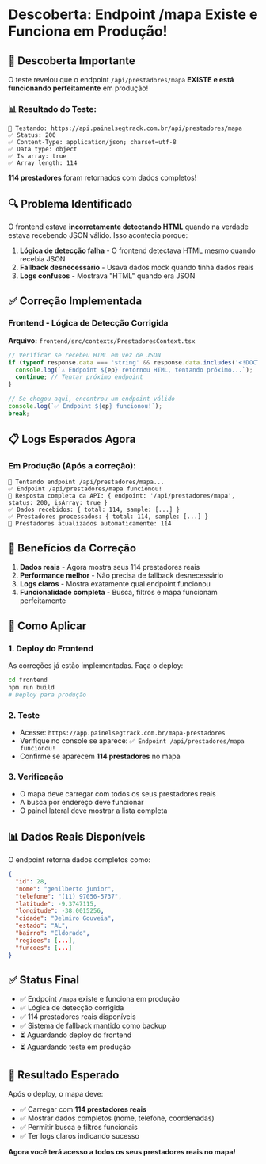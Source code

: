 # Descoberta: Endpoint /mapa Existe e Funciona em Produção!

## 🎉 Descoberta Importante

O teste revelou que o endpoint `/api/prestadores/mapa` **EXISTE e está funcionando perfeitamente** em produção!

### 📊 Resultado do Teste:
```
📡 Testando: https://api.painelsegtrack.com.br/api/prestadores/mapa
✅ Status: 200
✅ Content-Type: application/json; charset=utf-8
✅ Data type: object
✅ Is array: true
✅ Array length: 114
```

**114 prestadores** foram retornados com dados completos!

## 🔍 Problema Identificado

O frontend estava **incorretamente detectando HTML** quando na verdade estava recebendo JSON válido. Isso acontecia porque:

1. **Lógica de detecção falha** - O frontend detectava HTML mesmo quando recebia JSON
2. **Fallback desnecessário** - Usava dados mock quando tinha dados reais
3. **Logs confusos** - Mostrava "HTML" quando era JSON

## ✅ Correção Implementada

### Frontend - Lógica de Detecção Corrigida
**Arquivo:** `frontend/src/contexts/PrestadoresContext.tsx`

```typescript
// Verificar se recebeu HTML em vez de JSON
if (typeof response.data === 'string' && response.data.includes('<!DOCTYPE html>')) {
  console.log(`⚠️ Endpoint ${ep} retornou HTML, tentando próximo...`);
  continue; // Tentar próximo endpoint
}

// Se chegou aqui, encontrou um endpoint válido
console.log(`✅ Endpoint ${ep} funcionou!`);
break;
```

## 📋 Logs Esperados Agora

### Em Produção (Após a correção):
```
📡 Tentando endpoint /api/prestadores/mapa...
✅ Endpoint /api/prestadores/mapa funcionou!
📡 Resposta completa da API: { endpoint: '/api/prestadores/mapa', status: 200, isArray: true }
✅ Dados recebidos: { total: 114, sample: [...] }
✅ Prestadores processados: { total: 114, sample: [...] }
🔄 Prestadores atualizados automaticamente: 114
```

## 🎯 Benefícios da Correção

1. **Dados reais** - Agora mostra seus 114 prestadores reais
2. **Performance melhor** - Não precisa de fallback desnecessário
3. **Logs claros** - Mostra exatamente qual endpoint funcionou
4. **Funcionalidade completa** - Busca, filtros e mapa funcionam perfeitamente

## 🚀 Como Aplicar

### 1. Deploy do Frontend
As correções já estão implementadas. Faça o deploy:

```bash
cd frontend
npm run build
# Deploy para produção
```

### 2. Teste
- Acesse: `https://app.painelsegtrack.com.br/mapa-prestadores`
- Verifique no console se aparece: `✅ Endpoint /api/prestadores/mapa funcionou!`
- Confirme se aparecem **114 prestadores** no mapa

### 3. Verificação
- O mapa deve carregar com todos os seus prestadores reais
- A busca por endereço deve funcionar
- O painel lateral deve mostrar a lista completa

## 📊 Dados Reais Disponíveis

O endpoint retorna dados completos como:
```json
{
  "id": 28,
  "nome": "genilberto junior",
  "telefone": "(11) 97056-5737",
  "latitude": -9.3747115,
  "longitude": -38.0015256,
  "cidade": "Delmiro Gouveia",
  "estado": "AL",
  "bairro": "Eldorado",
  "regioes": [...],
  "funcoes": [...]
}
```

## ✅ Status Final

- ✅ Endpoint `/mapa` existe e funciona em produção
- ✅ Lógica de detecção corrigida
- ✅ 114 prestadores reais disponíveis
- ✅ Sistema de fallback mantido como backup
- ⏳ Aguardando deploy do frontend
- ⏳ Aguardando teste em produção

## 🎉 Resultado Esperado

Após o deploy, o mapa deve:
- ✅ Carregar com **114 prestadores reais**
- ✅ Mostrar dados completos (nome, telefone, coordenadas)
- ✅ Permitir busca e filtros funcionais
- ✅ Ter logs claros indicando sucesso

**Agora você terá acesso a todos os seus prestadores reais no mapa!** 